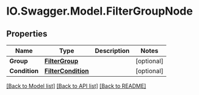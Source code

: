 # IO.Swagger.Model.FilterGroupNode
## Properties

Name | Type | Description | Notes
------------ | ------------- | ------------- | -------------
**Group** | [**FilterGroup**](FilterGroup.md) |  | [optional] 
**Condition** | [**FilterCondition**](FilterCondition.md) |  | [optional] 

[[Back to Model list]](../README.md#documentation-for-models) [[Back to API list]](../README.md#documentation-for-api-endpoints) [[Back to README]](../README.md)

